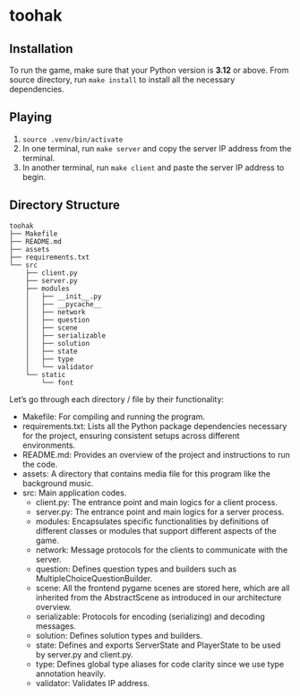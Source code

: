 # toohak

## Installation

To run the game, make sure that your Python version is **3.12** or above. From
source directory, run `make install` to install all the necessary dependencies.

## Playing

1. `source .venv/bin/activate`
2. In one terminal, run `make server` and copy the server IP address from the terminal.
3. In another terminal, run `make client` and paste the server IP address to begin.

## Directory Structure

```
toohak
├── Makefile
├── README.md
├── assets
├── requirements.txt
└── src
    ├── client.py
    ├── server.py
    ├── modules
    │   ├── __init__.py
    │   ├── __pycache__
    │   ├── network
    │   ├── question
    │   ├── scene
    │   ├── serializable
    │   ├── solution
    │   ├── state
    │   ├── type
    │   └── validator
    └── static
        └── font
```

Let’s go through each directory / file by their functionality:

- Makefile: For compiling and running the program.
- requirements.txt: Lists all the Python package dependencies necessary for the project, ensuring consistent setups across different environments.
- README.md: Provides an overview of the project and instructions to run the code.
- assets: A directory that contains media file for this program like the background music.
- src: Main application codes.
  - client.py: The entrance point and main logics for a client process.
  - server.py: The entrance point and main logics for a server process.
  - modules: Encapsulates specific functionalities by definitions of different classes or modules that support different aspects of the game.
  - network: Message protocols for the clients to communicate with the server.
  - question: Defines question types and builders such as MultipleChoiceQuestionBuilder.
  - scene: All the frontend pygame scenes are stored here, which are all inherited from the AbstractScene as introduced in our architecture overview.
  - serializable: Protocols for encoding (serializing) and decoding messages.
  - solution: Defines solution types and builders.
  - state: Defines and exports ServerState and PlayerState to be used by server.py and client.py.
  - type: Defines global type aliases for code clarity since we use type annotation heavily.
  - validator: Validates IP address.
